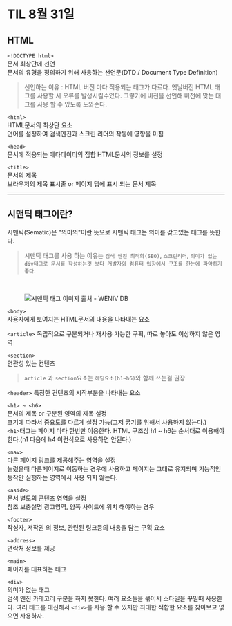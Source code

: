 # TIL 8월 31일

## HTML
`<!DOCTYPE html>`  
문서 최상단에 선언  
문서의 유형을 정의하기 위해 사용하는 선언문(DTD / Document Type Definition)  
> 선언하는 이유 : HTML 버전 마다 적용되는 태그가 다르다. 옛날버전 HTML 태그를 사용할 시 오류를 발생시킬수있다. 그렇기에 버전을 선언해 버전에 맞는 태그를 사용 할 수 있도록 도와준다.

`<html>`  
HTML문서의 최상단 요소  
언어를 설정하여 검색엔진과 스크린 리더의 작동에 영향을 미침

`<head>`  
문서에 적용되는 메타데이터의 집합
HTML문서의 정보를 설정

`<title>`  
문서의 제목  
브라우저의 제목 표시줄 or 페이지 탭에 표시 되는 문서 제목

----

## 시맨틱 태그이란?
시맨틱(Sematic)은 "의미의"이란 뜻으로 시맨틱 태그는 의미를 갖고있는 태그를 뜻한다.  
> 시맨틱 태그를 사용 하는 이유는 `검색 엔진 최적화(SEO)`, `스크린리더`, `의미가 없는 div태그로 문서를 작성하는것 보다 개발자와 컴퓨터 입장에서 구조를 한눈에 파악하기 좋다`.

<br>

<figure>
<img src="https://paullabworkspace.notion.site/image/https%3A%2F%2Fs3-us-west-2.amazonaws.com%2Fsecure.notion-static.com%2Faf935819-7f52-4de6-bdcb-a658a4ed1d01%2Fsection_fin.png?table=block&id=2fce73b4-819e-4283-b226-084ad4187a3c&spaceId=579fe283-28aa-489d-ae65-d683304becfc&width=2000&userId=&cache=v2" alt="시맨틱 태그 이미지">
<figcation>출처 - WENIV DB</figcation>
</figure>


`<body>`  
사용자에게 보여지는 HTML문서의 내용을 나타내는 요소

`<article>`
독립적으로 구분되거나 재사용 가능한 구획, 따로 놓아도 이상하지 않은 영역

`<section>`  
연관성 있는 컨텐츠

> `article` 과 `section`요소는 `헤딩요소(h1~h6)`와 함께 쓰는걸 권장  


`<header>`
특정한 컨텐츠의 시작부분을 나타내는 요소

`<h1> ~ <h6>`  
문서의 제목 or 구분된 영역의 제목 설정  
크기에 따라서 중요도를 다르게 설정 가능(그저 굵기를 위해서 사용하지 않는다.)  
`<h1>`태그는 페이지 마다 한번만 이용한다.
HTML 구조상 h1 ~ h6는 순서대로 이용해야한다.(h1 다음에 h4 이런식으로 사용하면 안된다.)

`<nav>`  
다른 페이지 링크를 제공해주는 영역을 설정  
눌렀을때 다른페이지로 이동하는 경우에 사용하고 페이지는 그대로 유지되며 기능적인 동작만 실행하는 영역에서 사용 되지 않는다.

`<aside>`  
문서 별도의 콘텐츠 영역을 설정  
참조 보충설명 광고영역, 양쪽 사이드에 위치 해야하는 경우


`<footer>`  
작성자, 저작권 의 정보, 관련된 링크등의 내용을 담는 구획 요소

`<address>`   
연락처 정보를 제공

`<main>`  
페이지를 대표하는 태그

`<div>`  
의미가 없는 태그  
검색 엔진 카테고리 구분을 하지 못한다.
여러 요소들을 묶어서 스타일을 꾸밀때 사용한다.
여러 태그를 대신해서 `<div>`를 사용 할 수 있지만 최대한 적합한 요소를 찾아보고 없으면 사용하자.

